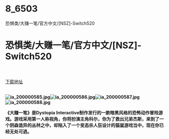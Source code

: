 # 8_6503
恐惧类/大赚一笔/官方中文/[NSZ]-Switch520
# 恐惧类/大赚一笔/官方中文/[NSZ]-Switch520
 <br/></br>
[下载地址](https://www.switch520.cc/article/6503 "下载地址")
<br/></br>

<p><span><strong><img src="https://ddcdn.jd.com/ddimg/jfs/t1/117668/35/19422/37334/5f78d98cE1bf7c4ff/67c0e1b690ab0dee.jpg" alt="ia_200000585.jpg" title="ia_200000585.jpg"><img src="https://ddcdn.jd.com/ddimg/jfs/t1/114910/4/19290/25890/5f78d98dE0ca09190/8e3649704ca02739.jpg" alt="ia_200000586.jpg" title="ia_200000586.jpg"><img src="https://ddcdn.jd.com/ddimg/jfs/t1/147299/37/10110/21546/5f78d98dEf0fd4e61/c2b29a0a4eca8cd6.jpg" alt="ia_200000587.jpg" title="ia_200000587.jpg"><img src="https://ddcdn.jd.com/ddimg/jfs/t1/120250/31/14040/30779/5f78d98dE69cf27cf/7f38cb835cc477cf.jpg" alt="ia_200000588.jpg" title="ia_200000588.jpg"> &nbsp; <br></strong></span></p>
<p></p>
<p><span><strong>《大赚一笔》是Dystopia Interactive制作发行的一款暗黑风格的恐怖动作冒险游戏。游戏采用第一人称视角，你将扮演主角科尔，你为了救出兄弟杰斯，来到了一个阴森诡异的丛林之中，却陷入了一个变态杀人狂设计的猫鼠游戏当中，现在你已经无处可逃。</strong></span></p>
<p></p>
